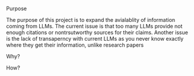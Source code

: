 Purpose 

The purpose of this project is to expand the avialablity of information coming from LLMs. The current
issue is that too many LLMs provide not enough citations or nontrsutworthy sources for their claims. 
Another issue is the lack of transaperncy with current LLMs as you never know exactly where they get
their information, unlike research papers

Why?

How?